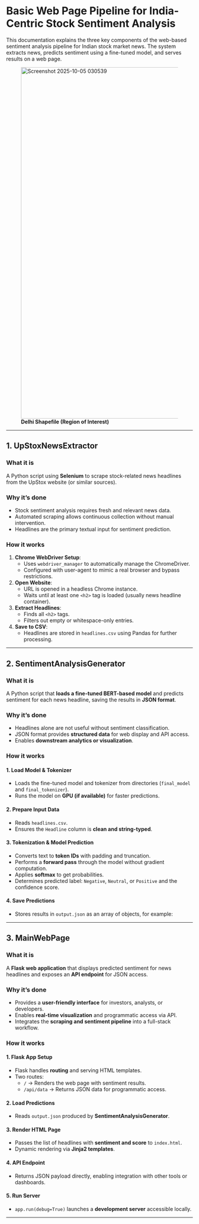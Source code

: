 # Basic Web Page Pipeline for India-Centric Stock Sentiment Analysis

This documentation explains the three key components of the web-based sentiment analysis pipeline for Indian stock market news. The system extracts news, predicts sentiment using a fine-tuned model, and serves results on a web page.

 <figure>
  <img width="1896" height="948" alt="Screenshot 2025-10-05 030539" src="https://github.com/user-attachments/assets/be5c217f-df1f-4135-a35b-bd0a5dea0208" /><br>
  <figcaption><b> Delhi Shapefile (Region of Interest) </b></figcaption>
</figure>

---

## 1. UpStoxNewsExtractor

### **What it is**
A Python script using **Selenium** to scrape stock-related news headlines from the UpStox website (or similar sources).  

### **Why it’s done**
- Stock sentiment analysis requires fresh and relevant news data.  
- Automated scraping allows continuous collection without manual intervention.  
- Headlines are the primary textual input for sentiment prediction.  

### **How it works**
1. **Chrome WebDriver Setup**:
   - Uses `webdriver_manager` to automatically manage the ChromeDriver.
   - Configured with user-agent to mimic a real browser and bypass restrictions.
2. **Open Website**:
   - URL is opened in a headless Chrome instance.
   - Waits until at least one `<h2>` tag is loaded (usually news headline container).
3. **Extract Headlines**:
   - Finds all `<h2>` tags.
   - Filters out empty or whitespace-only entries.
4. **Save to CSV**:
   - Headlines are stored in `headlines.csv` using Pandas for further processing.

---

## 2. SentimentAnalysisGenerator

### **What it is**
A Python script that **loads a fine-tuned BERT-based model** and predicts sentiment for each news headline, saving the results in **JSON format**.

### **Why it’s done**
- Headlines alone are not useful without sentiment classification.  
- JSON format provides **structured data** for web display and API access.  
- Enables **downstream analytics or visualization**.

### **How it works**

#### 1. Load Model & Tokenizer
- Loads the fine-tuned model and tokenizer from directories (`final_model` and `final_tokenizer`).  
- Runs the model on **GPU (if available)** for faster predictions.

#### 2. Prepare Input Data
- Reads `headlines.csv`.  
- Ensures the `Headline` column is **clean and string-typed**.

#### 3. Tokenization & Model Prediction
- Converts text to **token IDs** with padding and truncation.  
- Performs a **forward pass** through the model without gradient computation.  
- Applies **softmax** to get probabilities.  
- Determines predicted label: `Negative`, `Neutral`, or `Positive` and the confidence score.

#### 4. Save Predictions
- Stores results in `output.json` as an array of objects, for example:

---

## 3. MainWebPage

### **What it is**
A **Flask web application** that displays predicted sentiment for news headlines and exposes an **API endpoint** for JSON access.

### **Why it’s done**
- Provides a **user-friendly interface** for investors, analysts, or developers.  
- Enables **real-time visualization** and programmatic access via API.  
- Integrates the **scraping and sentiment pipeline** into a full-stack workflow.

### **How it works**

#### 1. Flask App Setup
- Flask handles **routing** and serving HTML templates.  
- Two routes:
  - `/` → Renders the web page with sentiment results.  
  - `/api/data` → Returns JSON data for programmatic access.

#### 2. Load Predictions
- Reads `output.json` produced by **SentimentAnalysisGenerator**.

#### 3. Render HTML Page
- Passes the list of headlines with **sentiment and score** to `index.html`.  
- Dynamic rendering via **Jinja2 templates**.

#### 4. API Endpoint
- Returns JSON payload directly, enabling integration with other tools or dashboards.

#### 5. Run Server
- `app.run(debug=True)` launches a **development server** accessible locally.

---
